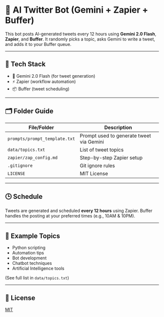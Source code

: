 # 🤖 AI Twitter Bot (Gemini + Zapier + Buffer)

This bot posts AI-generated tweets every 12 hours using **Gemini 2.0 Flash**, **Zapier**, and **Buffer**. It randomly picks a topic, asks Gemini to write a tweet, and adds it to your Buffer queue.

---

## 🧱 Tech Stack

- 🔮 Gemini 2.0 Flash (for tweet generation)
- ⚡ Zapier (workflow automation)
- 📦 Buffer (tweet scheduling)

---

## 🗂️ Folder Guide

| File/Folder              | Description                                  |
|--------------------------|----------------------------------------------|
| `prompts/prompt_template.txt` | Prompt used to generate tweet via Gemini |
| `data/topics.txt`        | List of tweet topics                        |
| `zapier/zap_config.md`   | Step-by-step Zapier setup                   |
| `.gitignore`             | Git ignore rules                           |
| `LICENSE`                | MIT License                                 |

---

## 🕒 Schedule

Tweets are generated and scheduled **every 12 hours** using Zapier. Buffer handles the posting at your preferred times (e.g., 10AM & 10PM).

---

## 📌 Example Topics

- Python scripting
- Automation tips
- Bot development
- Chatbot techniques
- Artificial Intelligence tools

(See full list in `data/topics.txt`)

---

## 📑 License

[MIT](LICENSE)